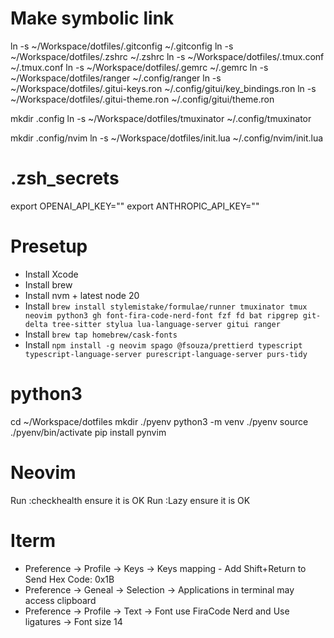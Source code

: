 # Make symbolic link
ln -s ~/Workspace/dotfiles/.gitconfig ~/.gitconfig
ln -s ~/Workspace/dotfiles/.zshrc ~/.zshrc
ln -s ~/Workspace/dotfiles/.tmux.conf ~/.tmux.conf
ln -s ~/Workspace/dotfiles/.gemrc ~/.gemrc
ln -s ~/Workspace/dotfiles/ranger ~/.config/ranger
ln -s ~/Workspace/dotfiles/.gitui-keys.ron ~/.config/gitui/key_bindings.ron
ln -s ~/Workspace/dotfiles/.gitui-theme.ron ~/.config/gitui/theme.ron

mkdir .config
ln -s  ~/Workspace/dotfiles/tmuxinator ~/.config/tmuxinator

mkdir .config/nvim
ln -s  ~/Workspace/dotfiles/init.lua ~/.config/nvim/init.lua

# .zsh_secrets
export OPENAI_API_KEY=""
export ANTHROPIC_API_KEY=""

# Presetup
- Install Xcode
- Install brew
- Install nvm + latest node 20
- Install `brew install stylemistake/formulae/runner tmuxinator tmux neovim python3 gh font-fira-code-nerd-font fzf fd bat ripgrep git-delta tree-sitter stylua lua-language-server gitui ranger`
- Install `brew tap homebrew/cask-fonts`
- Install `npm install -g neovim spago @fsouza/prettierd typescript typescript-language-server purescript-language-server purs-tidy`

# python3
cd ~/Workspace/dotfiles
mkdir ./pyenv
python3 -m venv ./pyenv
source ./pyenv/bin/activate
pip install pynvim

# Neovim
Run :checkhealth ensure it is OK
Run :Lazy ensure it is OK

# Iterm
- Preference -> Profile -> Keys -> Keys mapping - Add Shift+Return to Send Hex Code: 0x1B
- Preference -> Geneal -> Selection -> Applications in terminal may access clipboard
- Preference -> Profile -> Text -> Font use FiraCode Nerd and Use ligatures -> Font size 14

